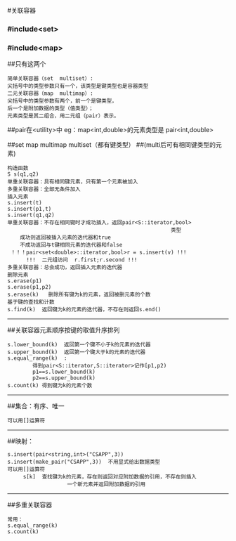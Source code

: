 #关联容器
### #include\<set>
### #include\<map>  
##只有这两个
```
简单关联容器（set  multiset）:
尖括号中的类型参数只有一个，该类型是键类型也是容器类型
二元关联容器（map  multimap）:
尖括号中的类型参数有两个，前一个是键类型，
后一个是附加数据的类型（值类型）；
元素类型是其二组合，用二元组（pair）表示。
```
##pair在\<utility>中
eg：map<int,double>的元素类型是 pair<int,double>


##set map multimap multiset（都有键类型）
##(multi后可有相同键类型的元素)
```aidl
构造函数
S s(q1,q2)
单重关联容器：具有相同键元素，只有第一个元素被加入
多重关联容器：全部无条件加入
插入元素
s.insert(t)
s.insert(p1,t)
s.insert(q1,q2)
单重关联容器：不存在相同键时才成功插入，返回pair<S::iterator,bool>
                                                    类型
    成功则返回被插入元素的迭代器和true
    不成功返回与t键相同元素的迭代器和false
 ！！！pair<set<double>::iterator,bool>r = s.insert(v) !!!
      !!!  二元组访问  r.first;r.second !!!
多重关联容器：总会成功，返回插入元素的迭代器
删除元素
s.erase(p1)
s.erase(p1,p2)
s.erase(k)   删除所有键为k的元素，返回被删元素的个数
基于键的查找和计数
s.find(k)  返回键为k的元素的迭代器，不存在则返回s.end()
```
****
##关联容器元素顺序按键的取值升序排列
```aidl
s.lower_bound(k)  返回第一个键不小于k的元素的迭代器
s.upper_bound(k)  返回第一个键大于k的元素的迭代器
s.equal_range(k)  :
        得到pair<S::iterator,S::iterator>记作[p1,p2)
        p1==s.lower_bound(k)
        p2==s.upper_bound(k)
s.count(k) 得到键为k的元素个数
```
****
##集合：有序、唯一
```aidl
可以用[]运算符
```
****
##映射：
```aidl
s.insert(pair<string,int>("CSAPP",3))
s.insert(make_pair("CSAPP",3))  不用显式给出数据类型
可以用[]运算符   
     s[k]  查找键为k的元素，存在则返回对应附加数据的引用，不存在则插入
                   一个新元素并返回附加数据的引用
```


***********
##多重关联容器
```aidl
常用：
s.equal_range(k)
s.count(k)
```
